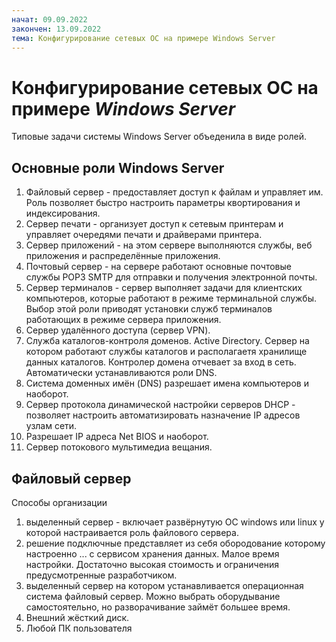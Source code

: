 ```yaml
---
начат: 09.09.2022
закончен: 13.09.2022
тема: Конфигурирование сетевых ОС на примере Windows Server
---
```


# Конфигурирование сетевых ОС на примере *Windows Server*
Типовые задачи системы Windows Server объеденила в виде ролей.

## Основные роли Windows Server
1) Файловый сервер - предоставляет доступ к файлам и управляет им. Роль позволяет быстро настроить параметры квортирования и индексирования.
2) Сервер печати - организует доступ к сетевым принтерам и управляет очередями печати и драйверами принтера.
3) Сервер приложений - на этом сервере выполняются службы, веб приложения и распределённые приложения.
4) Почтовый сервер - на сервере работают основные почтовые службы POP3 SMTP для отправки и получения электронной почты.
5) Сервер терминалов - сервер выполняет задачи для клиентских компьютеров, которые работают в режиме терминальной службы. Выбор этой роли приводят установки служб терминалов работающих в режиме сервера приложения.
6) Сервер удалённого доступа (сервер VPN).
7) Служба каталогов-контроля доменов. Active Directory. Сервер на котором работают службы каталогов и располагаетя хранилище данных каталогов. Контролер домена отчевает за вход в сеть. Автоматически устанавливаются роли DNS.
8) Система доменных имён (DNS) разрешает имена компьютеров и наоборот.
9) Сервер протокола динамической настройки серверов DHCP - позволяет настроить автоматизировать назначение IP адресов узлам сети.
10) Разрешает IP адреса Net BIOS и наоборот.
11) Сервер потокового мультимедиа вещания.

## Файловый сервер
Способы организации
1) выделенный сервер - включает развёрнутую ОС windows или linux у которой настраивается роль файлового сервера.
2) решение подключные представляет из себя обородование которому настроенно ... с сервисом хранения данных. Малое время настройки. Достаточно высокая стоимость и ограничения предусмотренные разработчиком.
3) выделенный сервер на котором устанавливается операционная система файловый сервер. Можно выбрать оборудывание самостоятельно, но разворачивание займёт большее время.
4) Внешний жёсткий диск.
5) Любой ПК пользователя
